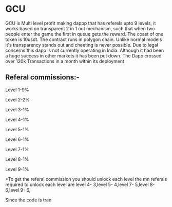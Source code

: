 
<h1>GCU</h1>

<p> GCU is Multi level profit making dappp that has referels upto 9 levels, it works based on transparent 2 in 1 out mechanism, such that when two people enter the game the first in queue gets the reward. The coast of one token is 10usdt. The contract runs in polygon chain. Unlike normal models it's transparency stands out and cheeting is never possible. Due to legal concerns this dapp is not currently operating in India. Although it had been a huge success in other markets it has been put down. The Dapp crossed over 120k Transactions in a month within its deployment  </p>
<h2>Referal commissions:-</h2>
<p>Level 1-9% </p>
<p>Level 2-2% </p>
<p>Level 3-1% </p>
<p>Level 4-1% </p>
<p>Level 5-1% </p>
<p>Level 6-1% </p>
<p>Level 7-1% </p>
<p>Level 8-1% </p>
<p>Level 9-1% </p>

<p>*To get the referal commission you should unlock each level the mn referals required to unlock each level are level 4- 3,level 5- 4,level 7- 5,level 8- 6,level 9- 6,</p>


<p>Since the code is tran</p>
